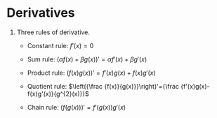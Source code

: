 # Derivatives

1. Three rules of derivative.

    * Constant rule: $f'(x) = 0$
 
    * Sum rule: $(\alpha f(x)+ \beta g(x))' = \alpha f'(x) + \beta g'(x)$
 
    * Product rule: $(f(x)g(x))' = f'(x)g(x) + f(x)g'(x)$
 
    * Quotient rule: $\left({\frac {f(x)}{g(x)}}\right)'={\frac {f'(x)g(x)-f(x)g'(x)}{g^{2}(x)}}$
 
    * Chain rule: $(f(g(x)))' = f'(g(x))g'(x)$
